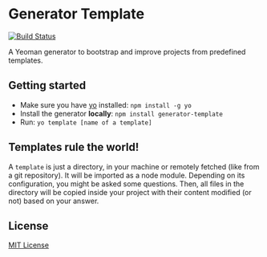 # Generator Template
[![Build Status](https://secure.travis-ci.org/pauldijou/generator-play.png?branch=master)](https://travis-ci.org/pauldijou/generator-template)

A Yeoman generator to bootstrap and improve projects from predefined templates.

## Getting started
- Make sure you have [yo](https://github.com/yeoman/yo) installed:
    `npm install -g yo`
- Install the generator **locally**: `npm install generator-template`
- Run: `yo template [name of a template]`

## Templates rule the world!

A `template` is just a directory, in your machine or remotely fetched (like from a git repository). It will be imported as a node module.
Depending on its configuration, you might be asked some questions. Then, all files in the directory will be copied inside your project
with their content modified (or not) based on your answer.

## License
[MIT License](http://en.wikipedia.org/wiki/MIT_License)

